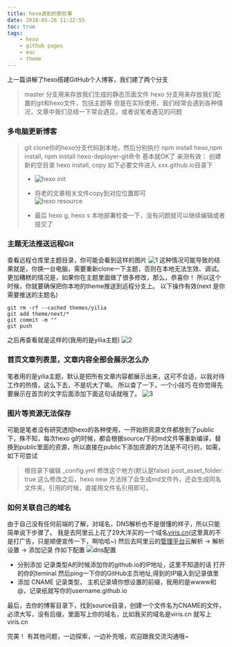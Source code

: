 ```yaml
---
title: hexo遇到的那些事
date: 2018-05-26 11:22:55
toc: true
tags: 
    - hexo
    - github pages
    - mac
    - theme
---
```

上一篇讲解了hexo搭建GitHub个人博客，我们建了两个分支
> master 分支用来存放我们生成的静态页面文件
> hexo 分支用来存放我们配置的git和hexo文件，包括主题等
但是在实际使用，我们经常会遇到各种情况，文章中我们总结一下常会遇见，或者说笔者遇见的问题

<!-- more -->


### 多电脑更新博客
> git clone你的hexo分支代码到本地，然后分别执行 npm install hexo,npm install, npm install hexo-deployer-git命令 
基本就OK了
> 亲测有效： 创建新的空目录 hexo install, copy 如下必要文件进入 xxx.github.io目录下  
> - ![hexo init](hexo_init.png)   
> 
> - 将老的文章相关文件copy到对应位置即可  
> ![hexo resource](hexo_resource.png)  
> 
> - 最后 hexo g, hexo s 本地部署检查一下，没有问题就可以继续编辑或者提交了
> 


### 主题无法推送远程Git
查看远程仓库里主题目录，你可能会看到这样的图片
![1](theme_default.png)
这种情况可能导致的结果就是，你换一台电脑，需要重新clone一下主题，否则在本地无法生效、调试。
更加糟糕的情况是，如果你在主题里面做了很多修改，那么，恭喜你！
所以这个时候，你就要确保把你本地的theme推送到远程分支上。
以下操作有效(next 是你需要推送的主题名)

    git rm -rf --cached themes/yilia
    git add theme/next/*
    git commit -m ""
    git push

之后再查看就是这样的(我用的是yilia主题)
![2](theme_normal.png)


### 首页文章列表里，文章内容全部会展示怎么办
笔者用的是yilia主题，默认是把所有文章内容都展示出来，这可不合适，以我对待工作的热情，这么下去，不是坑大了嘛。
所以查了一下，一个小技巧
在你觉得先要展示在首页的文字后面添加下面这句话就哦了。
![3](more.png)

### 图片等资源无法保存
可能是笔者没有研究透彻hexo的各种使用，一开始把资源文件都放到了public下，殊不知，每次hexo g的时候，都会根据source/下的md文件等重新编译，替换到public里面的资源，所以直接在public下添加资源的方法是不可行的，如需，如下可尝试
> 根目录下编辑  _config.yml
修改这个地方(默认是false)  post_asset_folder: true
这么修改之后，hexo new 方法除了会生成md文件外，还会生成同名文件夹，引用的时候，直接用文件名引用即可。

### 如何关联自己的域名
由于自己没有任何前端的了解，对域名，DNS解析也不是很懂的样子，所以只能简单说下步骤了。
我是去阿里云上花了29大洋买的一个域名[viris.cn](http://www.viris.cn)(这里真的不是打广告，只是顺便宣传一下，啊哈哈~)
然后去阿里云的[管理平台](https://dns.console.aliyun.com/?accounttraceid=b3eb9fcd-18bd-4829-8c6e-a4b64998b1f1#/dns/setting/viris.cn)云解析 -> 解析设置 -> 添加记录  作如下配置
![dns配置](aliyun_dns.png)
- 分别添加 记录类型A的时候添加你的github.io的IP地址，这里不知道的话 打开的你的teminal 然后ping一下你的GitHub主页地址,得到的IP输入到记录值里
- 添加 CNAME 记录类型， 主机记录填你想设置的前缀，我用的是wwww和@，记录纸就写你的username.github.io

最后，去你的博客目录下，找到source目录，创建一个文件名为CNAME的文件，必须大写，没有后缀，里面写上你的域名，比如我买的域名是viris.cn 就写上viris.cn

完美！
有其他问题，一边探索，一边补充哦，欢迎跟我交流沟通哦~
